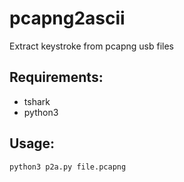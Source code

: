 # pcapng2ascii
Extract keystroke from pcapng usb files

## Requirements:
- tshark
- python3


## Usage:
`python3 p2a.py file.pcapng`

